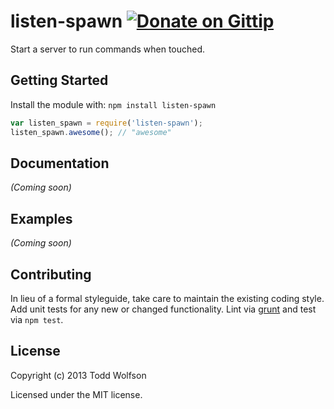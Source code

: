 # listen-spawn [![Donate on Gittip](http://badgr.co/gittip/twolfson.png)](https://www.gittip.com/twolfson/)

Start a server to run commands when touched.

## Getting Started
Install the module with: `npm install listen-spawn`

```javascript
var listen_spawn = require('listen-spawn');
listen_spawn.awesome(); // "awesome"
```

## Documentation
_(Coming soon)_

## Examples
_(Coming soon)_

## Contributing
In lieu of a formal styleguide, take care to maintain the existing coding style. Add unit tests for any new or changed functionality. Lint via [grunt](https://github.com/gruntjs/grunt) and test via `npm test`.

## License
Copyright (c) 2013 Todd Wolfson

Licensed under the MIT license.
